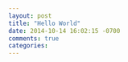 ```yaml
---
layout: post
title: "Hello World"
date: 2014-10-14 16:02:15 -0700
comments: true
categories: 
---
```

